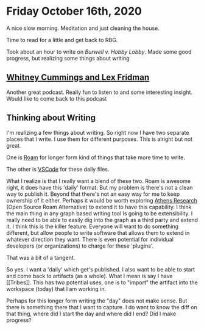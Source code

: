 # Friday October 16th, 2020

A nice slow morning. Meditation and just cleaning the house. 

Time to read for a little and get back to RBG.

Took about an hour to write on *Burwell v. Hobby Lobby*. Made some good progress, but realizing some things about writing

## [Whitney Cummings and Lex Fridman](https://www.youtube.com/watch?v=7f6K1U6lH5Q)

Another great podcast. Really fun to listen to and some interesting insight. Would like to come back to this podcast

## Thinking about Writing

I'm realizing a few things about writing. So right now I have two separate places that I write.
I use them for different purposes. This is alright but not great. 

One is [Roam](https://roamresearch.com/) for longer form kind of things that take more time to write.

The other is [VSCode](https://code.visualstudio.com/) for these daily files. 

What I realize is that I really want a blend of these two. Roam is awesome right,
it does have this 'daily' format. But my problem is there's not a clean way to publish it.
Beyond that there's not an easy way for me to keep ownership of it either. Perhaps it would
be worth exploring [Athens Research](https://github.com/athensresearch/athens) (Open Source Roam Alternative) to extend it to have this capability.
I think the main thing in any graph based writing tool is going to be extensibility. I really
need to be able to easily dig into the graph as a third party and extend it.
I think this is the killer feature. Everyone will want to do something different, but allow 
people to write software that allows them to extend in whatever direction they want. There is even
potential for individual developers (or organizations) to charge for these 'plugins'.

That was a bit of a tangent.

So yes. I want a 'daily' which get's published. I also want to be able to start and come back to 
artifacts (as a whole). What I mean is say I have [[Tribes]]. This has two potential uses, one is
to "import" the artifact into the workspace (today) that I am working in. 

Perhaps for this longer form writing the "day" does not make sense. But there is something there 
that I want to capture. I do want to know the diff on that thing, where did I start the day and 
where did I end? Did I make progress?